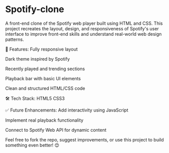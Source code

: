 # Spotify-clone
A front-end clone of the Spotify web player built using HTML and CSS. This project recreates the layout, design, and responsiveness of Spotify's user interface to improve front-end skills and understand real-world web design patterns.

🚀 Features: 
Fully responsive layout

Dark theme inspired by Spotify

Recently played and trending sections

Playback bar with basic UI elements

Clean and structured HTML/CSS code

🛠️ Tech Stack: 
HTML5
CSS3 

✅ Future Enhancements: 
Add interactivity using JavaScript

Implement real playback functionality

Connect to Spotify Web API for dynamic content

Feel free to fork the repo, suggest improvements, or use this project to build something even better! 😊
